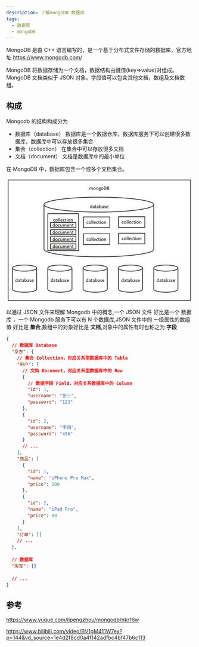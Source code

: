 ```yaml
---
description: 了解mongoDB 数据库
tags:
  - 数据库
  - mongoDB
---
```


MongoDB 是由 C++ 语言编写的，是一个基于分布式文件存储的数据库，官方地址 https://www.mongodb.com/

MongoDB 将数据存储为一个文档，数据结构由键值(key=>value)对组成。MongoDB 文档类似于 JSON 对象。字段值可以包含其他文档，数组及文档数组。

## 构成
Mongodb 的结构构成分为

* 数据库（database） 数据库是一个数据仓库，数据库服务下可以创建很多数据库，数据库中可以存放很多集合
* 集合（collection） 在集合中可以存放很多文档
* 文档（document） 文档是数据库中的最小单位

在 MongoDB 中，数据库包含一个或多个文档集合。

![](/images/mongodb_结构图.png)

以通过 JSON 文件来理解 Mongodb 中的概念,一个 JSON 文件 好比是一个 数据库 ，一个 Mongodb 服务下可以有 N 个数据库,JSON 文件中的 一级属性的数组值 好比是 **集合**,数组中的对象好比是 **文档**,对象中的属性有时也称之为 **字段**

~~~json
{
  // 数据库 Database
  "京东": {
    // 集合 Collection，对应关系型数据库中的 Table
    "用户": [
      // 文档 Document，对应关系型数据库中的 Row
      {
        // 数据字段 Field，对应关系数据库中的 Column
        "id": 1,
        "username": "张三",
        "password": "123"
      },
      {
        "id": 2,
        "username": "李四",
        "password": "456"
      }
      // ...
    ],
    "商品": [
      {
        "id": 1,
        "name": "iPhone Pro Max",
        "price": 100
      },
      {
        "id": 2,
        "name": "iPad Pro",
        "price": 80
      }
    ],
    "订单": []
    // ...
  },

  // 数据库
  "淘宝": {}

  // ...
}
~~~


## 参考
https://www.yuque.com/lipengzhou/mongodb/nkr16w

https://www.bilibili.com/video/BV1gM411W7ex?p=144&vd_source=1e4d2f8cd0a4f142adfbc4bf47b6c113